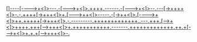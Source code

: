 [<a id=CONFIG><a id=CONFIG name=unsafeRender href=true>]----[---->+<]>---.-[--->+<]>.++++.------.-[--->+<]>--.---[->++++<]>-.-.++++[->+++<]>+.[--->++<]>-----.-[->++<]>.[---->+<]>++.+++++[->+++<]>.-.---------.+++++++++++++..---.+++.[-->+<]>++++.+++[-->+++<]>+.+++++++++++.-------.+++++++++++++.++.+[--->+<]>+.+.+[-->+++<]>-.